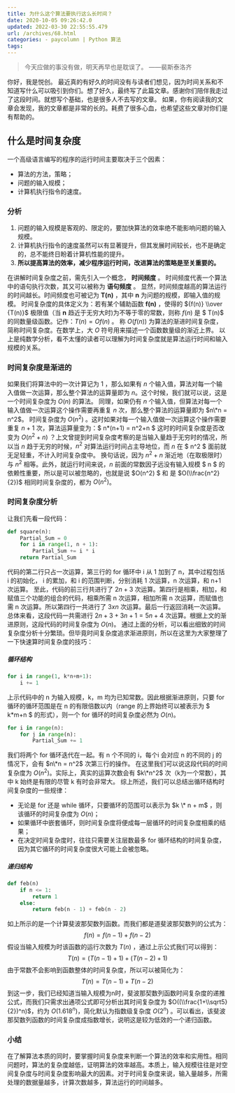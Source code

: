 ```yaml
---
title: 为什么这个算法要执行这么长时间？
date: 2020-10-05 09:26:42.0
updated: 2022-03-30 22:55:55.479
url: /archives/68.html
categories: - paycolumn | Python 算法
tags: 
---
```




> 今天应做的事没有做，明天再早也是耽误了。 ——裴斯泰洛齐

你好，我是悦创。 最近真的有好久的时间没有与读者们想见，因为时间关系和不知道写什么可以吸引到你们。想了好久，最终写了此篇文章。感谢你们陪伴我走过了这段时间。就想写个基础，也是很多人不去写的文章。 如果，你有阅读我的文章会发现，我的文章都是非常的长的。耗费了很多心血，也希望这些文章对你们是有帮助的。

## 什么是时间复杂度

一个高级语言编写的程序的运行时间主要取决于三个因素：

*   算法的方法，策略；
*   问题的输入规模；
*   计算机执行指令的速度。

### 分析

1.  问题的输入规模是客观的、限定的，要加快算法的效率绝不能影响问题的输入规模。
2.  计算机执行指令的速度虽然可以有显著提升，但其发展时间较长，也不是确定的，总不能终日盼着计算机性能的提升。
3.  **所以提高算法的效率，减少程序运行时间，改进算法的策略是至关重要的。**

在讲解时间复杂度之前，需先引入一个概念， **时间频度** 。 时间频度代表一个算法中的语句执行次数，其又可以被称为 **语句频度** 。 显然，时间频度越高的算法运行的时间越长。时间频度也可被记为 **T(n)** ，其中 **n** 为问题的规模，即输入值的规模。 时间复杂度的具体定义为：若有某个辅助函数 **f(n)** ，使得的 ${f(n)} \\over {T(n)}$ 极限值（当 **n** 趋近于无穷大时)为不等于零的常数，则称 $f(n)$ 是 $ T(n)$ 的同数量级函数。记作：$T(n) = Of(n)$ 。 称 $O(f(n))$ 为算法的渐进时间复杂度，简称时间复杂度。在数学上，大 $O$ 符号用来描述一个函数数量级的渐近上界。 以上是纯数学分析，看不太懂的读者可以理解为时间复杂度就是算法运行时间和输入规模的关系。

### 时间复杂度是渐进的

如果我们将算法中的一次计算记为 $1$ ，那么如果有 $n$ 个输入值，算法对每一个输入值做一次运算，那么整个算法的运算量即为 $n$。这个时候，我们就可以说，这是一个时间复杂度为 $O(n)$ 的算法。 同理，如果仍有 $n$ 个输入值，但算法对每一个输入值做一次运算这个操作需要再重复 $n$ 次，那么整个算法的运算量即为 $n\*n = n^2$。 时间复杂度为 $O(n^2)$ 。这时如果对每一个输入值做一次运算这个操作需要重复 $n+1$ 次，算法运算量变为：$ n\*(n+1) = n^2+n $ 这时的时间复杂度是否改变为 $O(n^2+n)$ ？上文曾提到时间复杂度考察的是当输入量趋于无穷时的情况，所以当 $n$ 趋于无穷的时候，$n^2$ 对算法运行时间占主导地位，而 $n$ 在 $ n^2 $ 面前就无足轻重，不计入时间复杂度中。 换句话说，因为 $n^2+n$ 渐近地（在取极限时）与 $n^2$ 相等。此外，就运行时间来说，$n$ 前面的常数因子远没有输入规模 $ n $ 的依赖性重要，所以是可以被忽略的，也就是说 $O(n^2) $ 和 是 $O(\\frac{n^2}{2})$ 相同时间复杂度的，都为 $O(n^2)$。

### 时间复杂度分析

让我们先看一段代码：

```python
def square(n):
    Partial_Sum = 0
    for i in range(1, n + 1):
        Partial_Sum += i * i
    return Partial_Sum
```

代码的第二行只占一次运算，第三行的 for 循环中 i 从 1 加到了 n，其中过程包括 i 的初始化， i 的累加，和 i 的范围判断，分别消耗 1 次运算，n 次运算，和 n+1 次运算。 至此，代码的前三行共进行了 $2n+3$ 次运算。第四行是相乘，相加，和赋值三个功能的组合的代码，相乘所需 n 次运算，相加所需 n 次运算，而赋值也需 n 次运算。所以第四行一共进行了 $3xn$ 次运算。最后一行返回消耗一次运算。 总体来看，这段代码一共需进行 $2n+3+3n+1 = 5n+4$ 次运算。根据上文的渐进原则，这段代码的时间复杂度为 $O(n)$。 通过上面的分析，可以看出细致的时间复杂度分析十分繁琐。但毕竟时间复杂度追求渐进原则，所以在这里为大家整理了一下快速算时间复杂度的技巧：

##### 循环结构

```python
for i in range(1, k*n+m+1):
    i += 1
```

上示代码中的 n 为输入规模，k，m 均为已知常数。因此根据渐进原则，只要 for 循环的循环范围是在 n 的有限倍数以内（range 的上界始终可以被表示为 $ k\*m+n $ 的形式），则一个 for 循环的时间复杂度必然为 $O(n)$。

```python
for i in range(n):
    for j in range(n):
        Partial_Sum += 1
```

我们将两个 for 循环迭代在一起。有 n 个不同的 i，每个i 会对应 n 的不同的 j 的情况下，会有 $n\*n = n^2$ 次第三行的操作。 在这里我们可以说这段代码的时间复杂度为 $O(n^2)$。实际上，真实的运算次数会有 $k\*n^2$ 次（k为一个常数），其中 k 始终是有限的尽管 k 有时会非常大。 综上所述，我们可以总结出循环结构时间复杂度的一些规律：

*   无论是 for 还是 while 循环，只要循环的范围可以表示为 $k \* n + m$ ，则该循环的时间复杂度为 $O(n)$；
*   如果循环中嵌套循环，则时间复杂度将便成每一层循环的时间复杂度相乘的结果；
*   在决定时间复杂度时，往往只需要关注层数最多 for 循环结构的时间复杂度，因为其它循环的时间复杂度很大可能上会被忽略。

##### 递归结构

```python
def feb(n)
    if n <= 1:
        return 1
    else:
        return feb(n - 1) + feb(n - 2)
```

如上所示的是一个计算斐波那契数列函数。而我们都是道斐波那契数列的公式为： $$f(n) = f(n-1)+f(n-2)$$ 假设当输入规模为时该函数的运行次数为 $T(n)$ ，通过上示公式我们可以得到： $$T(n) = (T(n-1)+1)+ (T(n-2)+1)$$ 由于常数不会影响到函数整体的时间复杂度，所以可以被简化为： $$T(n) = T(n-1)+T(n-2)$$ 到这一步，我们已经知道当输入规模为n时，斐波那契数列函数时间复杂度的递推公式，而我们只需求出通项公式即可分析出其时间复杂度为 $O((\\frac{1+\\sqrt5}{2})^n)$，约为 $O(1.618^n)$，简化默认为指数级复杂度 $O(2^n)$ 。可以看出，该斐波那契数列函数的时间复杂度成指数增长，说明这是较为低效的一个递归函数。

### 小结

在了解算法本质的同时，要掌握时间复杂度来判断一个算法的效率和实用性。相同问题时，算法的复杂度越低，证明算法的效率越高。本质上，输入规模往往是对空间复杂度与时间复杂度影响最大的因素。对于时间复杂度来说，输入量越多，所需处理的数据量越多，计算次数越多，算法运行的时间越多。